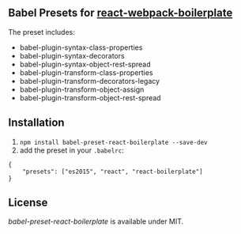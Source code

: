 ## Babel Presets for [react-webpack-boilerplate](https://github.com/KleoPetroff/react-webpack-boilerplate)
 
The preset includes:

- babel-plugin-syntax-class-properties
- babel-plugin-syntax-decorators
- babel-plugin-syntax-object-rest-spread
- babel-plugin-transform-class-properties
- babel-plugin-transform-decorators-legacy
- babel-plugin-transform-object-assign
- babel-plugin-transform-object-rest-spread

## Installation

1. `npm install babel-preset-react-boilerplate --save-dev`
2. add the preset in your `.babelrc`:
  
```
{
    "presets": ["es2015", "react", "react-boilerplate"]
}
```

## License

_babel-preset-react-boilerplate_ is available under MIT.